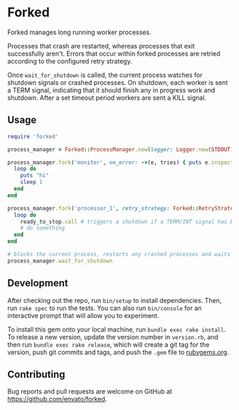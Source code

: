 # Forked

Forked manages long running worker processes.

Processes that crash are restarted, whereas processes that exit successfully
aren't. Errors that occur within forked processes are retried according to the
configured retry strategy.

Once `wait_for_shutdown` is called, the current process watches for shutdown
signals or crashed processes. On shutdown, each worker is sent a TERM signal,
indicating that it should finish any in progress work and shutdown. After a set
timeout period workers are sent a KILL signal.

## Usage

```ruby
require 'forked'

process_manager = Forked::ProcessManager.new(logger: Logger.new(STDOUT), process_timeout: 5)

process_manager.fork('monitor', on_error: ->(e, tries) { puts e.inspect }) do
  loop do
    puts "hi"
    sleep 1
  end
end

process_manager.fork('processor_1', retry_strategy: Forked::RetryStrategies::ExponentialBackoff) do |ready_to_stop|
  loop do
    ready_to_stop.call # triggers a shutdown if a TERM/INT signal has been received
    # do something
  end
end

# blocks the current process, restarts any crashed processes and waits for shutdown signals (TERM/INT).
process_manager.wait_for_shutdown
```

## Development

After checking out the repo, run `bin/setup` to install dependencies. Then, run `rake spec` to run the tests. You can also run `bin/console` for an interactive prompt that will allow you to experiment.

To install this gem onto your local machine, run `bundle exec rake install`. To release a new version, update the version number in `version.rb`, and then run `bundle exec rake release`, which will create a git tag for the version, push git commits and tags, and push the `.gem` file to [rubygems.org](https://rubygems.org).

## Contributing

Bug reports and pull requests are welcome on GitHub at https://github.com/envato/forked.

